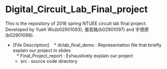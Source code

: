 # Digital_Circuit_Lab_Final_project
This is the repository of 2016 spring NTUEE circuit lab final project. Developed by Yueh Wu(b02901093), 張哲銘(b02901097) and 宇德原(b02901098).
* [File Description]
    * dclab_final_demo : Representation file that briefly explain our project in slides  
    * Final_Project_report : Exhaustively explain our project  
    * src : source code directory  
